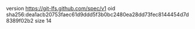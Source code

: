 version https://git-lfs.github.com/spec/v1
oid sha256:dea1acb20753faec61d9ddd5f3b0bc2480ea28dd73fec8144454d7d8389f02b2
size 14
